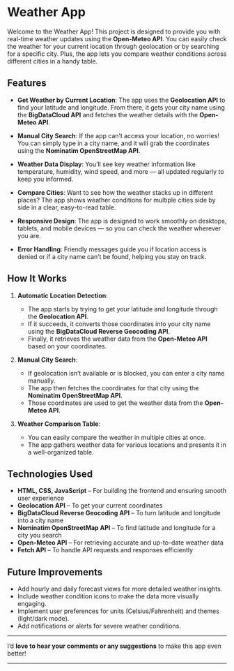 
# Weather App

Welcome to the Weather App! This project is designed to provide you with real-time weather updates using the **Open-Meteo API**. You can easily check the weather for your current location through geolocation or by searching for a specific city. Plus, the app lets you compare weather conditions across different cities in a handy table.

## Features

* **Get Weather by Current Location**: The app uses the **Geolocation API** to find your latitude and longitude. From there, it gets your city name using the **BigDataCloud API** and fetches the weather details with the **Open-Meteo API**.

* **Manual City Search**: If the app can’t access your location, no worries! You can simply type in a city name, and it will grab the coordinates using the **Nominatim OpenStreetMap API**.

* **Weather Data Display**: You’ll see key weather information like temperature, humidity, wind speed, and more — all updated regularly to keep you informed.

* **Compare Cities**: Want to see how the weather stacks up in different places? The app shows weather conditions for multiple cities side by side in a clear, easy-to-read table.

* **Responsive Design**: The app is designed to work smoothly on desktops, tablets, and mobile devices — so you can check the weather wherever you are.

* **Error Handling**: Friendly messages guide you if location access is denied or if a city name can’t be found, helping you stay on track.

## How It Works

1. **Automatic Location Detection**:

   * The app starts by trying to get your latitude and longitude through the **Geolocation API**.
   * If it succeeds, it converts those coordinates into your city name using the **BigDataCloud Reverse Geocoding API**.
   * Finally, it retrieves the weather data from the **Open-Meteo API** based on your coordinates.

2. **Manual City Search**:

   * If geolocation isn’t available or is blocked, you can enter a city name manually.
   * The app then fetches the coordinates for that city using the **Nominatim OpenStreetMap API**.
   * Those coordinates are used to get the weather data from the **Open-Meteo API**.

3. **Weather Comparison Table**:

   * You can easily compare the weather in multiple cities at once.
   * The app gathers weather data for various locations and presents it in a well-organized table.

## Technologies Used

* **HTML, CSS, JavaScript** – For building the frontend and ensuring smooth user experience
* **Geolocation API** – To get your current coordinates
* **BigDataCloud Reverse Geocoding API** – To turn latitude and longitude into a city name
* **Nominatim OpenStreetMap API** – To find latitude and longitude for a city you search
* **Open-Meteo API** – For retrieving accurate and up-to-date weather data
* **Fetch API** – To handle API requests and responses efficiently

## Future Improvements

* Add hourly and daily forecast views for more detailed weather insights.
* Include weather condition icons to make the data more visually engaging.
* Implement user preferences for units (Celsius/Fahrenheit) and themes (light/dark mode).
* Add notifications or alerts for severe weather conditions.

---

I’d **love to hear your comments or any suggestions** to make this app even better!

---
